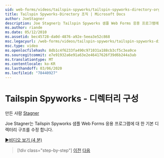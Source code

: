 ```yaml
---
uid: web-forms/videos/tailspin-spyworks/tailspin-spyworks-directory-organization
title: Tailspin Spyworks-Directory 조직 | Microsoft Docs
author: JoeStagner
description: Joe Stagner는 Tailspin Spyworks 샘플 Web Forms 응용 프로그램에 대 한 기본 디렉터리 구조를 수정 합니다.
ms.author: riande
ms.date: 05/12/2010
ms.assetid: bec45728-da0d-4876-a92e-5eea3e52c868
msc.legacyurl: /web-forms/videos/tailspin-spyworks/tailspin-spyworks-directory-organization
msc.type: video
ms.openlocfilehash: 8db1c4f6233fa490c971031a188cb3cf5c3ea9ce
ms.sourcegitcommit: e7e91932a6e91a63e2e46417626f39d6b244a3ab
ms.translationtype: MT
ms.contentlocale: ko-KR
ms.lasthandoff: 03/06/2020
ms.locfileid: "78440927"
---
```

# <a name="tailspin-spyworks---directory-organization"></a>Tailspin Spyworks - 디렉터리 구성

만든 사람 [Stagner](https://github.com/JoeStagner)

Joe Stagner는 Tailspin Spyworks 샘플 Web Forms 응용 프로그램에 대 한 기본 디렉터리 구조를 수정 합니다.

[&#9654;비디오 보기 (4 분)](https://channel9.msdn.com/Blogs/ASP-NET-Site-Videos/tailspin-spyworks-directory-organization)

> [!div class="step-by-step"]
> [이전](tailspin-spyworks-intro-ui-and-edm.md)
> [다음](tailspin-spyworks-category-menu.md)
